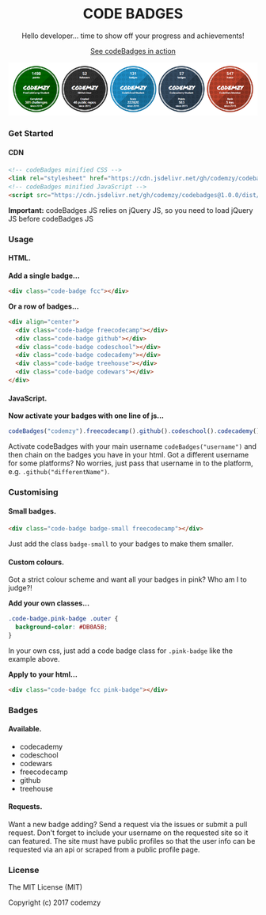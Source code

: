 <div align="center">

# CODE BADGES

Hello developer... time to show off your progress and achievements!

[See codeBadges in action](https://codemzy.github.io/codebadges)

![alt text](/img/example/codebadges_example.png "[codeBadges examples")

</div>

### Get Started

#### CDN

```html
<!-- codeBadges minified CSS -->
<link rel="stylesheet" href="https://cdn.jsdelivr.net/gh/codemzy/codebadges@1.0.0/dist/codebadges.min.css">
<!-- codeBadges minified JavaScript -->
<script src="https://cdn.jsdelivr.net/gh/codemzy/codebadges@1.0.0/dist/codebadges.min.js"></script>
```
__Important:__ codeBadges JS relies on jQuery JS, so you need to load jQuery JS before codeBadges JS

### Usage

#### HTML.
<b>Add a single badge...</b>
```html
<div class="code-badge fcc"></div>
```
<b>Or a row of badges...</b>
```html
<div align="center">
  <div class="code-badge freecodecamp"></div>
  <div class="code-badge github"></div>
  <div class="code-badge codeschool"></div>
  <div class="code-badge codecademy"></div>
  <div class="code-badge treehouse"></div>
  <div class="code-badge codewars"></div>
</div>
```

#### JavaScript.
<b>Now activate your badges with one line of js...</b>
```js
codeBadges("codemzy").freecodecamp().github().codeschool().codecademy().treehouse("ryancarson").codewars();
```
Activate codeBadges with your main username `codeBadges("username")` and then chain on the badges you have in your html.
Got a different username for some platforms? No worries, just pass that username in to the platform, e.g. `.github("differentName")`.


### Customising

#### Small badges.

```html
<div class="code-badge badge-small freecodecamp"></div>
```
Just add the class `badge-small` to your badges to make them smaller.

#### Custom colours.
Got a strict colour scheme and want all your badges in pink? Who am I to judge?!

<b>Add your own classes...</b>
```css
.code-badge.pink-badge .outer {
  background-color: #DB0A5B;
}
```
In your own css, just add a code badge class for `.pink-badge` like the example above.

<b>Apply to your html...</b>
```html
<div class="code-badge fcc pink-badge"></div>
```
        
### Badges

#### Available.

- codecademy
- codeschool
- codewars
- freecodecamp
- github
- treehouse

#### Requests.

Want a new badge adding? Send a request via the issues or submit a pull request.
Don't forget to include your username on the requested site so it can featured. The site must have public profiles so that the user info can be requested via an api or scraped from a public profile page.

### License

The MIT License (MIT)

Copyright (c) 2017 codemzy